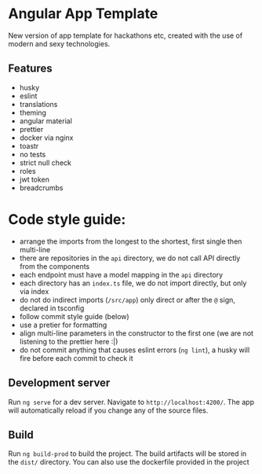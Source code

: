 # Angular App Template

New version of app template for hackathons etc, created with the use of modern and sexy technologies.

## Features

* husky
* eslint
* translations
* theming
* angular material
* prettier
* docker via nginx
* toastr
* no tests
* strict null check
* roles
* jwt token
* breadcrumbs

# Code style guide:

* arrange the imports from the longest to the shortest, first
  single then multi-line
* there are repositories in the `api` directory, we do not call API directly from the components
* each endpoint must have a model mapping in the `api` directory
* each directory has an `index.ts` file, we do not import directly, but only via index
* do not do indirect imports (`/src/app`) only direct or after the `@` sign, declared in tsconfig
* follow commit style guide (below)
* use a pretier for formatting
* align multi-line parameters in the constructor to the first one (we are not listening to the prettier here :|)
* do not commit anything that causes eslint errors (`ng lint`), a husky  will fire before each commit to check it

## Development server

Run `ng serve` for a dev server. Navigate to `http://localhost:4200/`. The app will automatically reload if you change any of the source files.

## Build

Run `ng build-prod` to build the project. The build artifacts will be stored in the `dist/` directory. You can also use the dockerfile provided in the project
